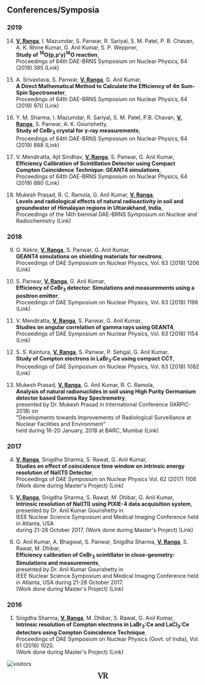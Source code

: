 ## Conferences/Symposia
### 2019
14. **<ins>V. Ranga</ins>**, I. Mazumdar, S. Panwar, R. Sariyal, S. M. Patel, P. B. Chavan, A. K. Rhine Kumar, G. Anil Kumar, S. P. Weppner,\
**Study of <sup>16</sup>O(p,p&prime;&gamma;)<sup>16</sup>O  reaction**,\
Proceedings of 64th DAE-BRNS Symposium on Nuclear Physics, 64 (2019) 385 (Link)

13. A. Srivastava, S. Panwar, **<ins>V. Ranga</ins>**, G. Anil Kumar,\
**A Direct Mathematical Method to Calculate the Efficiency of 4&pi; Sum-Spin Spectrometer**,\
Proceedings of 64th DAE-BRNS Symposium on Nuclear Physics, 64 (2019) 970 (Link)

12. Y. M. Sharma, I. Mazumdar, R. Sariyal, S. M. Patel, P.B. Chavan, **<ins>V. Ranga</ins>**, S. Panwar, A. K. Gourishetty,\
**Study of CeBr<sub>3</sub>  crystal for &gamma;-ray measurements**,\
Proceedings of 64th DAE-BRNS Symposium on Nuclear Physics, 64 (2019) 888 (Link)   

11. V. Mendiratta, Ajit Sindhav, **<ins>V. Ranga</ins>**, S. Panwar, G. Anil Kumar,\
**Efficiency Calibration of Scintillation Detector using Compact Compton Coincidence Technique: GEANT4 simulations**,\
Proceedings of 64th DAE-BRNS Symposium on Nuclear Physics, 64 (2019) 880 (Link)  

10. Mukesh Prasad, R. C. Ramola, G. Anil Kumar, **<ins>V. Ranga</ins>**,\
**Levels and radiological effects of natural radioactivity in soil and groundwater of Himalayan regions in Uttarakhand, India**,\
Proceedings of the 14th biennial DAE-BRNS Symposium on Nuclear and Radiochemistry (Link) 

### 2018
9. G. Kekre, **<ins>V. Ranga</ins>**, S. Panwar, G. Anil Kumar,\
**GEANT4 simulations on shielding materials for neutrons**,\
Proceedings of DAE Symposium on Nuclear Physics, Vol. 63 (2018) 1206 (Link) 

8. S. Panwar, **<ins>V. Ranga</ins>**, G. Anil Kumar,\
**Efficiency of CeBr<sub>3</sub> detector: Simulations and measurements using a positron emitter**,\
Proceedings of DAE Symposium on Nuclear Physics, Vol. 63 (2018) 1198 (Link) 

7. V. Mendiratta, **<ins>V. Ranga</ins>**, S. Panwar, G. Anil Kumar,\
**Studies on angular correlation of gamma rays using GEANT4**,\
Proceedings of DAE Symposium on Nuclear Physics, Vol. 63 (2018) 1154 (Link) 

6. S. S. Kaintura, **<ins>V. Ranga</ins>**, S. Panwar, P. Sehgal, G. Anil Kumar,\
**Study of Compton electrons in LaBr<sub>3</sub>:Ce using compact CCT**,\
Proceedings of DAE Symposium on Nuclear Physics, Vol. 63 (2018) 1082 (Link) 

5. Mukesh Prasad, **<ins>V. Ranga</ins>**, G. Anil Kumar, R. C. Ramola,\
**Analysis of natural radionuclides in soil using High Purity Germanium detector based Gamma Ray Spectrometry**,\
presented by Dr. Mukesh Prasad in International Conference (IARPIC-2018) on\
"Developments towards Improvements of Radiological Surveillance at Nuclear Facilities and Environment"\
held during 16-20 January, 2018 at BARC, Mumbai (Link)

### 2017

4. **<ins>V. Ranga</ins>**, Snigdha Sharma, S. Rawat, G. Anil Kumar,\
**Studies on effect of coincidence time window on intrinsic energy resolution of NaI(Tl) Detector**,\
Proceedings of DAE Symposium on Nuclear Physics Vol. 62 (2017) 1108 (Work done during Master's Project) (Link) 

3. **<ins>V. Ranga</ins>**, Snigdha Sharma, S. Rawat, M. Dhibar, G. Anil Kumar,\
**Intrinsic resolution of NaI(Tl) using PIXIE-4 data acquisition system**,\
presented by Dr. Anil Kumar Gourishetty in\
IEEE Nuclear Science Symposium and Medical Imaging Conference held in Atlanta, USA\
during 21-28 October 2017. (Work done during Master's Project) (Link) 

2. G. Anil Kumar, A. Bhagwat, S. Panwar, Snigdha Sharma, **<ins>V. Ranga</ins>**, S. Rawat, M. Dhibar,\
**Efficiency calibration of CeBr<sub>3</sub> scintillator in close-geometry: Simulations and measurements**,\
presented by Dr. Anil Kumar Gourishetty in\
IEEE Nuclear Science Symposium and Medical Imaging Conference held in Atlanta, USA during 21-28 October 2017.\
(Work done during Master's Project) (Link) 

### 2016

1. Snigdha Sharma, **<ins>V. Ranga</ins>**, M. Dhibar, S. Rawat, G. Anil Kumar,\
**Intrinsic resolution of Compton electrons in LaBr<sub>3</sub>:Ce and LaCl<sub>3</sub>:Ce detectors using Compton Coincidence Technique**,\
Proceedings of DAE Symposium on Nuclear Physics (Govt. of India), Vol. 61 (2016) 1020.\
(Work done during Master's Project) (Link) 

![visitors](https://visitor-badge.glitch.me/badge?page_id=rangavirender.site.conf)

<p align="center">
<img src="logo_v1.png" width="30">
</p>
